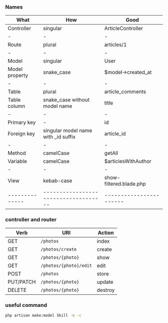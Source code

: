 ### Names

| What           | How                                  | Good                    |
| -------------- | ------------------------------------ | ----------------------- |
| Controller     | singular                             | ArticleController       |
| -              | -                                    | -                       |
| Route          | plural                               | articles/1              |
| -              | -                                    | -                       |
| Model          | singular                             | User                    |
| Model property | snake_case                           | $model->created_at      |
| -              | -                                    | -                       |
| Table          | plural                               | article_comments        |
| Table column   | snake_case without model name        | title                   |
| -              | -                                    | -                       |
| Primary key    | -                                    | id                      |
| Foreign key    | singular model name with \_id suffix | article_id              |
| -              | -                                    | -                       |
| Method         | camelCase                            | getAll                  |
| Variable       | camelCase                            | $articlesWithAuthor     |
| -              | -                                    | -                       |
| View           | kebab-case                           | show-filtered.blade.php |
| -------------- | ------------------------------------ | ----------------------- |

### controller and router

| Verb      | URI                    | Action  |
| --------- | ---------------------- | ------- |
| GET       | `/photos`              | index   |
| GET       | `/photos/create`       | create  |
| GET       | `/photos/{photo}`      | show    |
| GET       | `/photos/{photo}/edit` | edit    |
| POST      | `/photos`              | store   |
| PUT/PATCH | `/photos/{photo}`      | update  |
| DELETE    | `/photos/{photo}`      | destroy |

### useful command

```bash
php artisan make:model Skill -m -c


```
